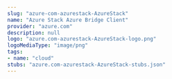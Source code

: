 ```yaml
---
slug: "azure-com-azurestack-AzureStack"
name: "Azure Stack Azure Bridge Client"
provider: "azure.com"
description: null
logo: "azure.com-azurestack-AzureStack-logo.png"
logoMediaType: "image/png"
tags:
- name: "cloud"
stubs: "azure.com-azurestack-AzureStack-stubs.json"
---
```

